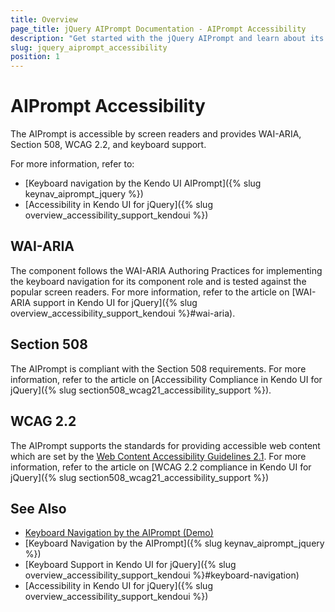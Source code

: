 ```yaml
---
title: Overview
page_title: jQuery AIPrompt Documentation - AIPrompt Accessibility
description: "Get started with the jQuery AIPrompt and learn about its accessibility support for WAI-ARIA, Section 508, and WCAG 2.2."
slug: jquery_aiprompt_accessibility
position: 1
---
```


# AIPrompt Accessibility

The AIPrompt is accessible by screen readers and provides WAI-ARIA, Section 508, WCAG 2.2, and keyboard support.

For more information, refer to:
* [Keyboard navigation by the Kendo UI AIPrompt]({% slug keynav_aiprompt_jquery %})
* [Accessibility in Kendo UI for jQuery]({% slug overview_accessibility_support_kendoui %})

## WAI-ARIA

The component follows the WAI-ARIA Authoring Practices for implementing the keyboard navigation for its component role and is tested against the popular screen readers. For more information, refer to the article on [WAI-ARIA support in Kendo UI for jQuery]({% slug overview_accessibility_support_kendoui %}#wai-aria).

## Section 508

The AIPrompt is compliant with the Section 508 requirements. For more information, refer to the article on [Accessibility Compliance in Kendo UI for jQuery]({% slug section508_wcag21_accessibility_support %}).

## WCAG 2.2

The AIPrompt supports the standards for providing accessible web content which are set by the [Web Content Accessibility Guidelines 2.1](https://www.w3.org/TR/WCAG/). For more information, refer to the article on [WCAG 2.2 compliance in Kendo UI for jQuery]({% slug section508_wcag21_accessibility_support %})

## See Also

* [Keyboard Navigation by the AIPrompt (Demo)](https://demos.telerik.com/kendo-ui/aiprompt/keyboard-navigation)
* [Keyboard Navigation by the AIPrompt]({% slug keynav_aiprompt_jquery %})
* [Keyboard Support in Kendo UI for jQuery]({% slug overview_accessibility_support_kendoui %}#keyboard-navigation)
* [Accessibility in Kendo UI for jQuery]({% slug overview_accessibility_support_kendoui %})
